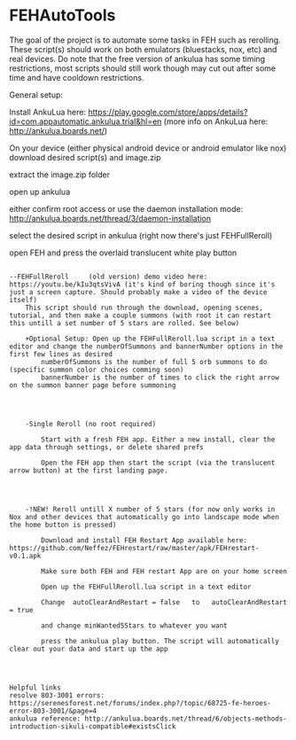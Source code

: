 # FEHAutoTools
The goal of the project is to automate some tasks in FEH such as rerolling. These script(s) should work on both emulators (bluestacks, nox, etc) and real devices. 
Do note that the free version of ankulua has some timing restrictions, most scripts should still work though may cut out after some time and have cooldown restrictions.

General setup:

Install AnkuLua here: https://play.google.com/store/apps/details?id=com.appautomatic.ankulua.trial&hl=en  (more info on AnkuLua here: http://ankulua.boards.net/) 

On your device (either physical android device or android emulator like nox) download desired script(s) and image.zip 

extract the image.zip folder

open up ankulua

either confirm root access or use the daemon installation mode: http://ankulua.boards.net/thread/3/daemon-installation

select the desired script in ankulua (right now there's just FEHFullReroll)

open FEH and press the overlaid translucent white play button




~~~Current Scripts~~~

--FEHFullReroll     (old version) demo video here: https://youtu.be/kIu3qtsVivA (it's kind of boring though since it's just a screen capture. Should probably make a video of the device itself)
	This script should run through the download, opening scenes, tutorial, and then make a couple summons (with root it can restart this untill a set number of 5 stars are rolled. See below)

	+Optional Setup: Open up the FEHFullReroll.lua script in a text editor and change the numberOfSummons and bannerNumber options in the first few lines as desired
		numberOfSummons is the number of full 5 orb summons to do (specific summon color choices comming soon)
		bannerNumber is the number of times to click the right arrow on the summon banner page before summoning

		
		
		
	-Single Reroll (no root required)

		Start with a fresh FEH app. Either a new install, clear the app data through settings, or delete shared prefs

		Open the FEH app then start the script (via the translucent arrow button) at the first landing page. 

		

		
	-!NEW! Reroll untill X number of 5 stars (for now only works in Nox and other devices that automatically go into landscape mode when the home button is pressed)

		Download and install FEH Restart App available here: https://github.com/Neffez/FEHrestart/raw/master/apk/FEHrestart-v0.1.apk
		
		Make sure both FEH and FEH restart App are on your home screen

		Open up the FEHFullReroll.lua script in a text editor
		
		Change  autoClearAndRestart = false   to   autoClearAndRestart = true
		
		and change minWanted5Stars to whatever you want 
		
		press the ankulua play button. The script will automatically clear out your data and start up the app




Helpful links
resolve 803-3001 errors:  https://serenesforest.net/forums/index.php?/topic/68725-fe-heroes-error-803-3001/&page=4
ankulua reference: http://ankulua.boards.net/thread/6/objects-methods-introduction-sikuli-compatible#existsClick
